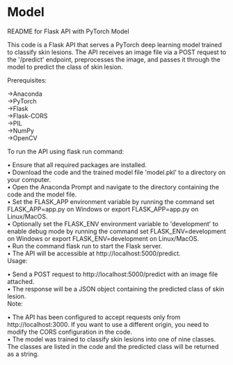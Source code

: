 # Model
README for Flask API with PyTorch Model

This code is a Flask API that serves a PyTorch deep learning model trained to classify skin lesions. The API receives an image file via a POST request to the '/predict' endpoint, preprocesses the image, and passes it through the model to predict the class of skin lesion.

Prerequisites:

->Anaconda <br/>
->PyTorch <br/>
->Flask <br/>
->Flask-CORS <br/>
->PIL <br/>
->NumPy <br/>
->OpenCV <br/>


To run the API using flask run command:

• Ensure that all required packages are installed. <br/>
• Download the code and the trained model file 'model.pkl' to a directory on your computer. <br/>
• Open the Anaconda Prompt and navigate to the directory containing the code and the model file. <br/>
• Set the FLASK_APP environment variable by running the command set FLASK_APP=app.py on Windows or export FLASK_APP=app.py on Linux/MacOS. <br/>
• Optionally set the FLASK_ENV environment variable to 'development' to enable debug mode by running the command set FLASK_ENV=development on Windows or export FLASK_ENV=development on Linux/MacOS. <br/>
• Run the command flask run to start the Flask server. <br/>
• The API will be accessible at http://localhost:5000/predict. <br/>
Usage:

• Send a POST request to http://localhost:5000/predict with an image file attached. <br/>
• The response will be a JSON object containing the predicted class of skin lesion. <br/>
Note:

• The API has been configured to accept requests only from http://localhost:3000. If you want to use a different origin, you need to modify the CORS configuration in the code. <br/>
• The model was trained to classify skin lesions into one of nine classes. The classes are listed in the code and the predicted class will be returned as a string. <br/>
